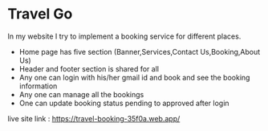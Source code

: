 # Travel Go

In my website I try to implement a booking service for different places.

* Home page has five section (Banner,Services,Contact Us,Booking,About Us)
* Header and footer section is shared for all
* Any one can login with his/her gmail id and book and see the booking information
* Any one can manage all the bookings
* One can update booking status pending to approved after login


live site link : https://travel-booking-35f0a.web.app/
